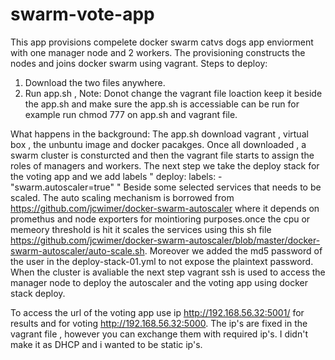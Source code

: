 # swarm-vote-app
This app provisions compelete docker swarm catvs dogs app enviorment with one manager node and 2 workers. The provisioning constructs the nodes and joins docker swarm using vagrant.
Steps to deploy:
1. Download the two files anywhere.
2. Run app.sh , Note: Donot change the vagrant file loaction keep it beside the app.sh and make sure the app.sh is accessiable can be run for example run chmod 777 on app.sh and vagrant file.

What happens in the background:
The app.sh download vagrant , virtual box , the unbuntu image and docker pacakges. Once all downloaded , a swarm cluster is consturcted and then the vagrant file starts to assign the roles of managers and workers. The next step we take the deploy stack for the voting app and we add labels
"
deploy:
  labels:
    - "swarm.autoscaler=true"
 "
 Beside some selected services that needs to be scaled. The auto scaling mechanism is borrowed from https://github.com/jcwimer/docker-swarm-autoscaler where it depends on promethus and node exporters for mointioring purposes.once the cpu or memeory threshold is hit it scales the services using this sh file https://github.com/jcwimer/docker-swarm-autoscaler/blob/master/docker-swarm-autoscaler/auto-scale.sh. Moreover we added the md5 password of the user in the deploy-stack-01.yml to not expose the plaintext password.
When the cluster is avaliable the next step vagrant ssh  is used to access the manager node to deploy the autoscaler and the voting app using docker stack deploy.

To access the url of the voting app use  ip http://192.168.56.32:5001/ for results and for voting http://192.168.56.32:5000. The ip's are fixed in the vagrant file , however you can exchange them with required ip's. I didn't make it as DHCP and i wanted to be static ip's.
 
